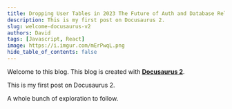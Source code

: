 ```yaml
---
title: Dropping User Tables in 2023 The Future of Auth and Database Relationships
description: This is my first post on Docusaurus 2.
slug: welcome-docusaurus-v2
authors: David
tags: [Javascript, React]
image: https://i.imgur.com/mErPwqL.png
hide_table_of_contents: false
---
```


Welcome to this blog. This blog is created with [**Docusaurus 2**](https://docusaurus.io/).

This is my first post on Docusaurus 2.

A whole bunch of exploration to follow.
